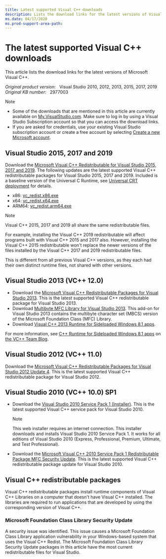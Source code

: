```yaml
---
title: Latest supported Visual C++ downloads
description: Lists the download links for the latest versions of Visual C++.
ms.date: 04/17/2020
ms.prod-support-area-path:
---
```

# The latest supported Visual C++ downloads

This article lists the download links for the latest versions of Microsoft Visual C++.

_Original product version:_ &nbsp; Visual Studio 2010, 2012, 2013, 2015, 2017, 2019  
_Original KB number:_ &nbsp; 2977003

> [!NOTE]
>
> - Some of the downloads that are mentioned in this article are currently available on [My.VisualStudio.com](https://my.visualstudio.com/). Make sure to log in by using a Visual Studio Subscription account so that you can access the download links.
> - If you are asked for credentials, use your existing Visual Studio subscription account or create a free account by selecting [Create a new Microsoft account](https://login.microsoftonline.com/common/oauth2/authorize?client_id=499b84ac-1321-427f-aa17-267ca6975798&site_id=501454&response_mode=form_post&response_type=code+id_token&redirect_uri=https%3A%2F%2Fapp.vssps.visualstudio.com%2F_signedin&nonce=95942429-1297-4a7b-ab5c-0d6fcce90df4&state=realm%3Dmy.visualstudio.com%26reply_to%3Dhttps%253A%252F%252Fmy.visualstudio.com%252FDownloads%253Fpid%253D2082%26ht%3D3%26nonce%3D95942429-1297-4a7b-ab5c-0d6fcce90df4&resource=https%3A%2F%2Fmanagement.core.windows.net%2F&cid=95942429-1297-4a7b-ab5c-0d6fcce90df4&wsucxt=1).

## Visual Studio 2015, 2017 and 2019

Download the [Microsoft Visual C++ Redistributable for Visual Studio 2015, 2017 and 2019](https://www.visualstudio.com/downloads/). The following updates are the latest supported Visual C++ redistributable packages for Visual Studio 2015, 2017 and 2019. Included is a baseline version of the Universal C Runtime, see [Universal CRT deployment](/cpp/windows/universal-crt-deployment?view=vs-2019) for details.

- x86: [vc_redist.x86.exe](https://aka.ms/vs/16/release/vc_redist.x86.exe)
- x64: [vc_redist.x64.exe](https://aka.ms/vs/16/release/vc_redist.x64.exe)
- ARM64: [vc_redist.arm64.exe](https://aka.ms/vs/16/release/VC_redist.arm64.exe)

> [!NOTE]
> Visual C++ 2015, 2017 and 2019 all share the same redistributable files.

For example, installing the Visual C++ 2019 redistributable will affect programs built with Visual C++ 2015 and 2017 also. However, installing the Visual C++ 2015 redistributable won't replace the newer versions of the files installed by the Visual C++ 2017 and 2019 redistributable files.

This is different from all previous Visual C++ versions, as they each had their own distinct runtime files, not shared with other versions.

## Visual Studio 2013 (VC++ 12.0)

- Download the [Microsoft Visual C++ Redistributable Packages for Visual Studio 2013](https://support.microsoft.com/help/4032938). This is the latest supported Visual C++ redistributable package for Visual Studio 2013.
- Download [Multibyte MFC Library for Visual Studio 2013](https://my.visualstudio.com/Downloads?pid=1430). This add-on for Visual Studio 2013 contains the multibyte character set (MBCS) version of the Microsoft Foundation Class (MFC) Library.
- Download [Visual C++ 2013 Runtime for Sideloaded Windows 8.1 apps](https://download.microsoft.com/download/5/f/0/5f0f8404-9329-44a9-8176-ed6f7f746f25/vclibs_redist_packages.zip).

For more information, see [C++ Runtime for Sideloaded Windows 8.1 apps](https://devblogs.microsoft.com/cppblog/c-runtime-for-sideloaded-windows-8-1-apps/) on [the VC++ Team Blog](https://devblogs.microsoft.com/cppblog/).

## Visual Studio 2012 (VC++ 11.0)

Download the [Microsoft Visual C++ Redistributable Packages for Visual Studio 2012 Update 4](https://my.visualstudio.com/Downloads?pid=1452). This is the latest supported Visual C++ redistributable package for Visual Studio 2012.

## Visual Studio 2010 (VC++ 10.0) SP1

- Download the [Visual Studio 2010 Service Pack 1 (Installer)](https://my.visualstudio.com/Downloads?pid=963). This is the latest supported Visual C++ service pack for Visual Studio 2010.

    > [!NOTE]
    > This web installer requires an internet connection. This installer downloads and installs Visual Studio 2010 Service Pack 1. It works for all editions of Visual Studio 2010 (Express, Professional, Premium, Ultimate, and Test Professional).

- Download the [Microsoft Visual C++ 2010 Service Pack 1 Redistributable Package MFC Security Update](https://www.microsoft.com/download/details.aspx?id=26999). This is the latest supported Visual C++ redistributable package update for Visual Studio 2010.

## Visual C++ redistributable packages

Visual C++ redistributable packages install runtime components of Visual C++ Libraries on a computer that doesn't have Visual C++ installed. The libraries are required to run applications that are developed by using the corresponding version of Visual C++.

### Microsoft Foundation Class Library Security Update

A security issue was identified. This issue causes a Microsoft Foundation Class Library application vulnerability in your Windows-based system that uses the Visual C++ Redist. The Microsoft Foundation Class Library Security Update packages in this article have the most current redistributable files for Visual Studio.
